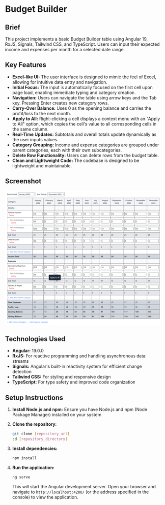 # Budget Builder

## Brief

This project implements a basic Budget Builder table using Angular 19, RxJS, Signals, Tailwind CSS, and TypeScript. Users can input their expected income and expenses per month for a selected date range.

## Key Features

*   **Excel-like UI:** The user interface is designed to mimic the feel of Excel, allowing for intuitive data entry and navigation.
*   **Initial Focus:** The input is automatically focused on the first cell upon page load, enabling immediate typing and category creation.
*   **Navigation:** Users can navigate the table using arrow keys and the Tab key. Pressing Enter creates new category rows.
*   **Carry-Over Balance:** Uses 0 as the opening balance and carries the profit/loss to the next month.
*   **Apply to All:** Right-clicking a cell displays a context menu with an "Apply to All" option, which copies the cell's value to all corresponding cells in the same column.
*   **Real-Time Updates:** Subtotals and overall totals update dynamically as the user inputs values.
*   **Category Grouping:** Income and expense categories are grouped under parent categories, each with their own subcategories.
*   **Delete Row Functionality:** Users can delete rows from the budget table.
*   **Clean and Lightweight Code:** The codebase is designed to be lightweight and maintainable.

## Screenshot
![Screenshot](./public/imgScreenshot.png)

## Technologies Used

*   **Angular:** 19.0.0
*   **RxJS:** For reactive programming and handling asynchronous data streams
*   **Signals:** Angular's built-in reactivity system for efficient change detection
*   **Tailwind CSS:** For styling and responsive design
*   **TypeScript:** For type safety and improved code organization

## Setup Instructions

1.  **Install Node.js and npm:**  Ensure you have Node.js and npm (Node Package Manager) installed on your system.

2.  **Clone the repository:**
    ```bash
    git clone [repository_url]
    cd [repository_directory]
    ```

3.  **Install dependencies:**
    ```bash
    npm install
    ```

4.  **Run the application:**
    ```bash
    ng serve
    ```

    This will start the Angular development server. Open your browser and navigate to `http://localhost:4200/` (or the address specified in the console) to view the application.
